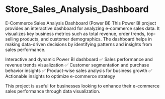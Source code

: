 # Store_Sales_Analysis_Dashboard

E-Commerce Sales Analysis Dashboard (Power BI)
This Power BI project provides an interactive dashboard for analyzing e-commerce sales data.
It visualizes key business metrics such as total revenue, order trends, top-selling products, and customer demographics.
The dashboard helps in making data-driven decisions by identifying patterns and insights from sales performance.

Interactive and dynamic Power BI dashboard
✅ Sales performance and revenue trends visualization
✅ Customer segmentation and purchase behavior insights
✅ Product-wise sales analysis for business growth
✅ Actionable insights to optimize e-commerce strategy

This project is useful for businesses looking to enhance their e-commerce sales performance through data visualization.
